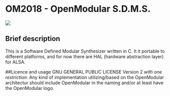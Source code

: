 # OM2018 - OpenModular S.D.M.S.
![](https://rawgit.com/DanielSkaborn/OpenModular/master/openModular_logo.svg)

## Brief description
This is a Software Defined Modular Synthesizer written in C. It it portable to different platforms, and for now there are HAL (hardware abstraction layer) for ALSA.

##Licence and usage
GNU GENERAL PUBLIC LICENSE Version 2
*with one restriction:*
Any kind of implementation utilizing/based on the OpenModular architectur should include OpenModular in the naming and/or at least have the OpenModular logo.
